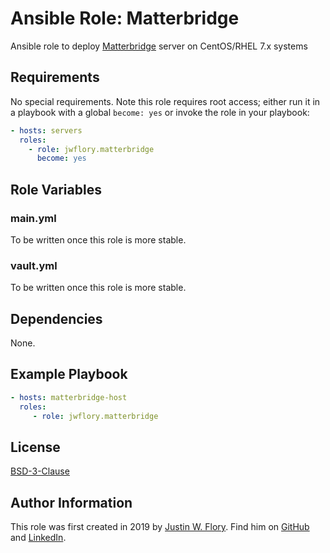 Ansible Role: Matterbridge
==========================

Ansible role to deploy [Matterbridge](https://github.com/42wim/matterbridge) server on CentOS/RHEL 7.x systems


Requirements
------------

No special requirements.
Note this role requires root access; either run it in a playbook with a global `become: yes` or invoke the role in your playbook:

```yaml
- hosts: servers
  roles:
    - role: jwflory.matterbridge
      become: yes
```


Role Variables
--------------

### main.yml

To be written once this role is more stable.

### vault.yml

To be written once this role is more stable.


Dependencies
------------

None.


Example Playbook
----------------

```yaml
- hosts: matterbridge-host
  roles:
     - role: jwflory.matterbridge
```


License
-------

[BSD-3-Clause](https://opensource.org/licenses/BSD-3-Clause "The 3-Clause BSD License")


Author Information
------------------

This role was first created in 2019 by [Justin W. Flory](https://justinwflory.com/).
Find him on [GitHub](https://github.com/jwflory "Check out other things I'm working on!") and [LinkedIn](https://www.linkedin.com/in/justinwflory/ "See what I'm doing out in the world…").
